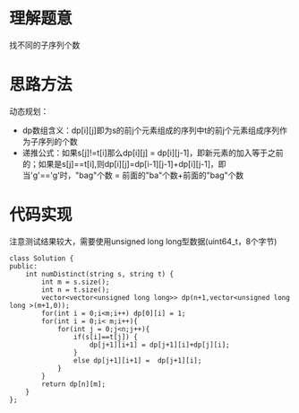 # 理解题意
找不同的子序列个数

# 思路方法
动态规划：
+ dp数组含义：dp[i][j]即为s的前j个元素组成的序列中t的前j个元素组成序列作为子序列的个数
+ 递推公式：如果s[j]!=t[i]那么dp[i][j] = dp[i][j-1]，即新元素的加入等于之前的；如果是s[j]==t[i],则dp[i][j]=dp[i-1][j-1]+dp[i][j-1]，即当'g'=='g'时，"bag"个数  = 前面的"ba"个数+前面的"bag"个数

# 代码实现
注意测试结果较大，需要使用unsigned long long型数据(uint64_t，8个字节)
```
class Solution {
public:
    int numDistinct(string s, string t) {
        int m = s.size();
        int n = t.size();
        vector<vector<unsigned long long>> dp(n+1,vector<unsigned long long >(m+1,0));
        for(int i = 0;i<m;i++) dp[0][i] = 1;
        for(int i = 0;i< m;i++){
            for(int j = 0;j<n;j++){
                if(s[i]==t[j]) {
                    dp[j+1][i+1] = dp[j+1][i]+dp[j][i];
                }
                else dp[j+1][i+1] =  dp[j+1][i];
            }
        }
        return dp[n][m];
    }
};
```
